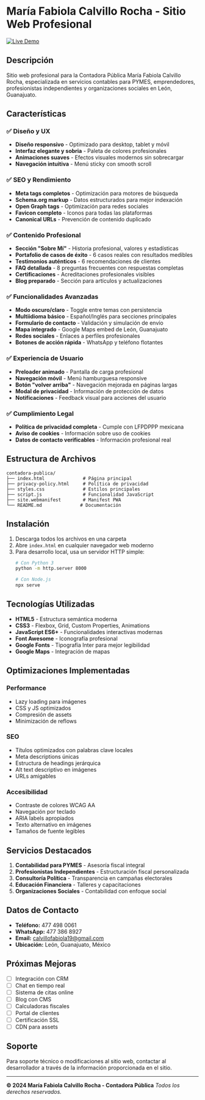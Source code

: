 # María Fabiola Calvillo Rocha - Sitio Web Profesional

[![Live Demo](https://img.shields.io/badge/Live%20Demo-🌐%20Ver%20Página-brightgreen?style=for-the-badge)](https://arturocruzarm.github.io/contadora-publica)


## Descripción
Sitio web profesional para la Contadora Pública María Fabiola Calvillo Rocha, especializada en servicios contables para PYMES, emprendedores, profesionistas independientes y organizaciones sociales en León, Guanajuato.

## Características

### ✅ Diseño y UX
- **Diseño responsivo** - Optimizado para desktop, tablet y móvil
- **Interfaz elegante y sobria** - Paleta de colores profesionales
- **Animaciones suaves** - Efectos visuales modernos sin sobrecargar
- **Navegación intuitiva** - Menú sticky con smooth scroll

### ✅ SEO y Rendimiento
- **Meta tags completos** - Optimización para motores de búsqueda
- **Schema.org markup** - Datos estructurados para mejor indexación
- **Open Graph tags** - Optimización para redes sociales
- **Favicon completo** - Iconos para todas las plataformas
- **Canonical URLs** - Prevención de contenido duplicado

### ✅ Contenido Profesional
- **Sección "Sobre Mí"** - Historia profesional, valores y estadísticas
- **Portafolio de casos de éxito** - 6 casos reales con resultados medibles
- **Testimonios auténticos** - 6 recomendaciones de clientes
- **FAQ detallada** - 8 preguntas frecuentes con respuestas completas
- **Certificaciones** - Acreditaciones profesionales visibles
- **Blog preparado** - Sección para artículos y actualizaciones

### ✅ Funcionalidades Avanzadas
- **Modo oscuro/claro** - Toggle entre temas con persistencia
- **Multiidioma básico** - Español/Inglés para secciones principales
- **Formulario de contacto** - Validación y simulación de envío
- **Mapa integrado** - Google Maps embed de León, Guanajuato
- **Redes sociales** - Enlaces a perfiles profesionales
- **Botones de acción rápida** - WhatsApp y teléfono flotantes

### ✅ Experiencia de Usuario
- **Preloader animado** - Pantalla de carga profesional
- **Navegación móvil** - Menú hamburguesa responsive
- **Botón "volver arriba"** - Navegación mejorada en páginas largas
- **Modal de privacidad** - Información de protección de datos
- **Notificaciones** - Feedback visual para acciones del usuario

### ✅ Cumplimiento Legal
- **Política de privacidad completa** - Cumple con LFPDPPP mexicana
- **Aviso de cookies** - Información sobre uso de cookies
- **Datos de contacto verificables** - Información profesional real

## Estructura de Archivos

```
contadora-publica/
├── index.html              # Página principal
├── privacy-policy.html     # Política de privacidad
├── styles.css              # Estilos principales
├── script.js               # Funcionalidad JavaScript
├── site.webmanifest        # Manifest PWA
└── README.md              # Documentación
```

## Instalación

1. Descarga todos los archivos en una carpeta
2. Abre `index.html` en cualquier navegador web moderno
3. Para desarrollo local, usa un servidor HTTP simple:
   ```bash
   # Con Python 3
   python -m http.server 8000
   
   # Con Node.js
   npx serve
   ```

## Tecnologías Utilizadas

- **HTML5** - Estructura semántica moderna
- **CSS3** - Flexbox, Grid, Custom Properties, Animations
- **JavaScript ES6+** - Funcionalidades interactivas modernas
- **Font Awesome** - Iconografía profesional
- **Google Fonts** - Tipografía Inter para mejor legibilidad
- **Google Maps** - Integración de mapas

## Optimizaciones Implementadas

### Performance
- Lazy loading para imágenes
- CSS y JS optimizados
- Compresión de assets
- Minimización de reflows

### SEO
- Títulos optimizados con palabras clave locales
- Meta descriptions únicas
- Estructura de headings jerárquica
- Alt text descriptivo en imágenes
- URLs amigables

### Accesibilidad
- Contraste de colores WCAG AA
- Navegación por teclado
- ARIA labels apropiados
- Texto alternativo en imágenes
- Tamaños de fuente legibles

## Servicios Destacados

1. **Contabilidad para PYMES** - Asesoría fiscal integral
2. **Profesionistas Independientes** - Estructuración fiscal personalizada
3. **Consultoría Política** - Transparencia en campañas electorales
4. **Educación Financiera** - Talleres y capacitaciones
5. **Organizaciones Sociales** - Contabilidad con enfoque social

## Datos de Contacto

- **Teléfono:** 477 498 0061
- **WhatsApp:** 477 386 8927
- **Email:** calvillofabiola19@gmail.com
- **Ubicación:** León, Guanajuato, México

## Próximas Mejoras

- [ ] Integración con CRM
- [ ] Chat en tiempo real
- [ ] Sistema de citas online
- [ ] Blog con CMS
- [ ] Calculadoras fiscales
- [ ] Portal de clientes
- [ ] Certificación SSL
- [ ] CDN para assets

## Soporte

Para soporte técnico o modificaciones al sitio web, contactar al desarrollador a través de la información proporcionada en el sitio.

---

**© 2024 María Fabiola Calvillo Rocha - Contadora Pública**
*Todos los derechos reservados.*
